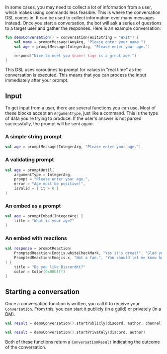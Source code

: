 In some cases, you may need to collect a lot of information from a user, which makes using commands less feasible.
This is where the conversation DSL comes in. It can be used to collect information over many messages instead.
Once you start a conversation, the bot will ask a series of questions to a target user and gather the responses.
Here is an example conversation:

```kotlin
fun demoConversation() = conversation(exitString = "exit") {
    val name = promptMessage(AnyArg, "Please enter your name.")
    val age = promptMessage(IntegerArg, "Please enter your age.")

    respond("Nice to meet you $name! $age is a great age.")
}
```

This DSL uses coroutines to prompt for values in "real time" as the conversation is executed. This means that you can process the input immediately after your prompt.

## Input

To get input from a user, there are several functions you can use. Most of these blocks accept an `ArgumentType`, just like a command. This is the type of data you're trying to produce. If the user's answer is not parsed successfully, the prompt will be sent again.

### A simple string prompt
```kotlin
val age = promptMessage(IntegerArg, "Please enter your age.")
```

### A validating prompt
```kotlin
val age = promptUntil(
    argumentType = IntegerArg,
    prompt = "Please enter your age.",
    error = "Age must be positive!",
    isValid = { it > 0 }
)
```

### An embed as a prompt
```kotlin
val age = promptEmbed(IntegerArg) {
    title = "What is your age?"
}
```

### An embed with reactions
```kotlin
val response = promptReaction(
    PromptedReaction(Emojis.whiteCheckMark, "Yes it's great!", "Glad you like the lib."),
    PromptedReaction(Emojis.x, "Not a fan.", "You should let me know how to fix the lib.")
) {
    title = "Do you like DiscordKt?"
    color = Color(0x00bfff)
}
```

## Starting a conversation

Once a conversation function is written, you call it to receive your `Conversation`. From this, you can start it publicly (in a guild) or privately (in a DM).

```kotlin
val result = demoConversation().startPublicly(discord, author, channel)
```
```kotlin
val result = demoConversation().startPrivately(discord, author)
```

Both of these functions return a `ConversationResult` indicating the outcome of the conversation.
